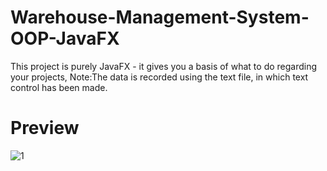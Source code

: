 # Warehouse-Management-System-OOP-JavaFX
This project is purely JavaFX - it gives you a basis of what to do regarding your projects, Note:The data is recorded using the text file, in which text control has been made.
# Preview
![1](https://user-images.githubusercontent.com/33539593/104849461-cbd90d80-58fa-11eb-85ab-cb02c9a9f78d.JPG)

